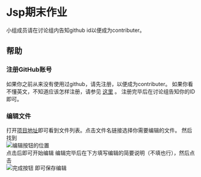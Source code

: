 # Jsp期末作业

小组成员请在讨论组内告知github id以便成为contributer。

## 帮助

### 注册GitHub账号

如果你之前从来没有使用过github，请先注册，以便成为contributer。
如果你看不懂英文，不知道应该怎样注册，请参见 [这里](http://jingyan.baidu.com/article/455a9950abe0ada167277864.html) 。
注册完毕后在讨论组告知你的ID即可。

### 编辑文件

打开[项目地址](https://github.com/BLumia/Jsp-Homework)即可看到文件列表。点击文件名链接选择你需要编辑的文件。
然后找到  
![编辑按钮的位置](https://help.github.com/assets/images/help/repository/edit-file-edit-button.png)  
点击后即可开始编辑
编辑完毕后在下方填写编辑的简要说明（不填也行），然后点击  
![完成按钮](https://help.github.com/assets/images/help/repository/propose-file-change-quick-pull.png)
即可保存编辑
